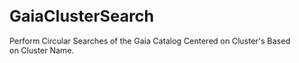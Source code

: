 # GaiaClusterSearch
Perform Circular Searches of the Gaia Catalog Centered on Cluster's Based on Cluster Name.
